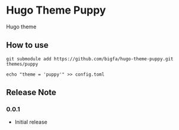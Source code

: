# Hugo Theme Puppy

Hugo theme

## How to use

```
git submodule add https://github.com/bigfa/hugo-theme-puppy.git themes/puppy

echo "theme = 'puppy'" >> config.toml
```

## Release Note

### 0.0.1

-   Initial release
